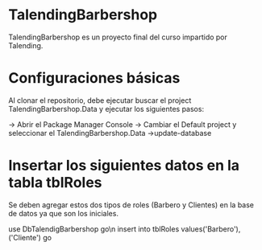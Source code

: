 # TalendingBarbershop
TalendingBarbershop es un proyecto final del curso impartido por Talending.

# Configuraciones básicas
Al clonar el repositorio, debe ejecutar buscar el project TalendingBarbershop.Data y ejecutar los siguientes pasos:

-> Abrir el Package Manager Console
-> Cambiar el Default project y seleccionar el TalendingBarbershop.Data
->update-database

# Insertar los siguientes datos en la tabla tblRoles

Se deben agregar estos dos tipos de roles (Barbero y Clientes) en la base de datos ya que son los iniciales.

use DbTalendigBarbershop
go\\n
insert into tblRoles values('Barbero'),('Cliente')
go